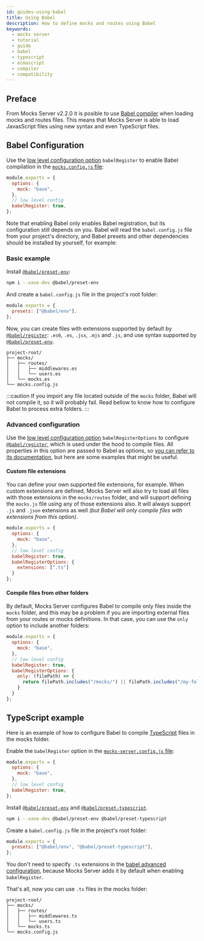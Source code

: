 ```yaml
---
id: guides-using-babel
title: Using Babel
description: How to define mocks and routes using Babel
keywords:
  - mocks server
  - tutorial
  - guide
  - babel
  - typescript
  - ecmascript
  - compiler
  - compatibility
---
```


## Preface

From Mocks Server v2.2.0 it is posible to use [Babel compiler](https://babeljs.io/) when loading mocks and routes files. This means that Mocks Server is able to load JavasScript files using new syntax and even TypeScript files.

## Babel Configuration

Use the [low level configuration option](configuration-options.md) `babelRegister` to enable Babel compilation in the [`mocks.config.js` file](configuration-file.md):

```js
module.exports = {
  options: {
    mock: "base",
  },
  // low level config
  babelRegister: true,
};
```

Note that enabling Babel only enables Babel registration, but its configuration still depends on you. Babel  will read the `babel.config.js` file from your project's directory, and Babel presets and other dependencies should be installed by yourself, for example:

### Basic example

Install [`@babel/preset-env`](https://babeljs.io/docs/en/babel-preset-env):

```bash
npm i --save-dev @babel/preset-env
```

And create a `babel.config.js` file in the project's root folder:

```js
module.exports = {
  presets: ["@babel/env"],
};
```

Now, you can create files with extensions supported by default by [`@babel/register`](https://babeljs.io/docs/en/babel-register): `.es6`, `.es`, `.jsx`, `.mjs` and `.js`, and use syntax supported by [`@babel/preset-env`](https://babeljs.io/docs/en/babel-preset-env).

```
project-root/
├── mocks/
│   ├── routes/
│   │   ├── middlewares.es
│   │   └── users.es
│   └── mocks.es
└── mocks.config.js
```

:::caution
If you import any file located outside of the `mocks` folder, Babel will not compile it, so it will probably fail. Read bellow to know how to configure Babel to process extra folders.
:::

### Advanced configuration

Use the [low level configuration option](configuration-options.md) `babelRegisterOptions` to configure [`@babel/register`](https://babeljs.io/docs/en/babel-register), which is used under the hood to compile files. All properties in this option are passed to Babel as options, so [you can refer to its documentation](https://babeljs.io/docs/en/babel-register), but here are some examples that might be useful.

#### Custom file extensions

You can define your own supported file extensions, for example. When custom extensions are defined, Mocks Server will also try to load all files with those extensions in the `mocks/routes` folder, and will support defining the `mocks.js` file using any of those extensions also. It will always support `.js` and `.json` extensions as well _(but Babel will only compile files with extensions from this option)_.

```js
module.exports = {
  options: {
    mock: "base",
  },
  // low level config
  babelRegister: true,
  babelRegisterOptions: {
    extensions: [".ts"]
  }
};
```

#### Compile files from other folders

By default, Mocks Server configures Babel to compile only files inside the `mocks` folder, and this may be a problem if you are importing external files from your routes or mocks definitions. In that case, you can use the `only` option to include another folders:

```js
module.exports = {
  options: {
    mock: "base",
  },
  // low level config
  babelRegister: true,
  babelRegisterOptions: {
    only: (filePath) => {
      return filePath.includes("/mocks/") || filePath.includes("/my-folder-to-include/");
    }
  }
};
```

## TypeScript example

Here is an example of how to configure Babel to compile [TypeScript](https://www.typescriptlang.org/) files in the mocks folder.

Enable the `babelRegister` option in the [`mocks-server.config.js` file](configuration-file.md):

```js
module.exports = {
  options: {
    mock: "base",
  },
  // low level config
  babelRegister: true,
};
```

Install [`@babel/preset-env`](https://babeljs.io/docs/en/babel-preset-env) and [`@babel/preset-typescript`](https://babeljs.io/docs/en/babel-preset-typescript).

```bash
npm i --save-dev @babel/preset-env @babel/preset-typescript
```

Create a `babel.config.js` file in the project's root folder:

```js
module.exports = {
  presets: ["@babel/env", "@babel/preset-typescript"],
};
```

You don't need to specify `.ts` extensions in the [babel advanced configuration](#advanced-configuration), because Mocks Server adds it by default when enabling `babelRegister`.

That's all, now you can use `.ts` files in the mocks folder:

```
project-root/
├── mocks/
│   ├── routes/
│   │   ├── middlewares.ts
│   │   └── users.ts
│   └── mocks.ts
└── mocks.config.js
```
